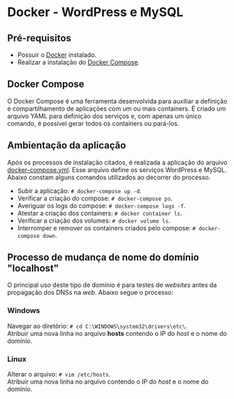 # Docker - WordPress e MySQL

## Pré-requisitos

- Possuir o [Docker](https://docs.docker.com/get-docker/) instalado.
- Realizar a instalação do [Docker Compose](https://docs.docker.com/compose/install/).

## Docker Compose
O Docker Compose é uma ferramenta desenvolvida para auxiliar a definição e compartilhamento de aplicações com um ou mais containers. É criado um arquivo YAML para definição dos serviços e, com apenas um único comando, é possível gerar todos os containers ou pará-los.  

## Ambientação da aplicação

Após os processos de instalação citados, é realizada a aplicação do arquivo [docker-compose.yml](./docker-compose.yml). Esse arquivo define os serviços WordPress e MySQL. Abaixo constam alguns comandos utilizados ao decorrer do processo.    

- Subir a aplicação: `# docker-compose up -d`.
- Verificar a criação do compose: `# docker-compose ps`.
- Averiguar os logs do compose: `# docker-compose logs -f`.
- Atestar a criação dos containers: `# docker container ls`.
- Verificar a criação dos volumes: `# docker volume ls`.
- Interromper e remover os containers criados pelo compose: `# docker-compose down`.

## Processo de mudança de nome do domínio "localhost"

O principal uso deste tipo de domínio é para testes de *websites* antes da propagação dos DNSs na *web*. Abaixo segue o processo:  

### Windows
Navegar ao diretório: `# cd C:\WINDOWS\system32\drivers\etc\`.  
Atribuir uma nova linha no arquivo **hosts** contendo o IP do *host* e o nome do domínio.  

### Linux
Alterar o arquivo: `# vim /etc/hosts`.  
Atribuir uma nova linha no arquivo contendo o IP do *host* e o nome do domínio.
